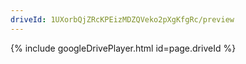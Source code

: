 ```yaml
---
driveId: 1UXorbQjZRcKPEizMDZQVeko2pXgKfgRc/preview
---
```


<!--
<p class="mobile">
<a href="https://drive.google.com/file/d/1UXorbQjZRcKPEizMDZQVeko2pXgKfgRc/view?usp=sharing">SharedGoogleDriveFile</a>
</p> 
<p class="desktop">
<a href="https://drive.google.com/file/d/1UXorbQjZRcKPEizMDZQVeko2pXgKfgRc/view?usp=sharing">SharedGoogleDriveFile</a>
</p> -->

<p id="changeMe">{% include googleDrivePlayer.html id=page.driveId %}</p>
<script>
if (navigator.userAgent.match(/Mobile/)) {
document.getElementById("changeMe").innerHTML ='<a href="https://drive.google.com/file/d/1UXorbQjZRcKPEizMDZQVeko2pXgKfgRc/view?usp=sharing">SharedGoogleDriveFile</a>';
}
</script>


